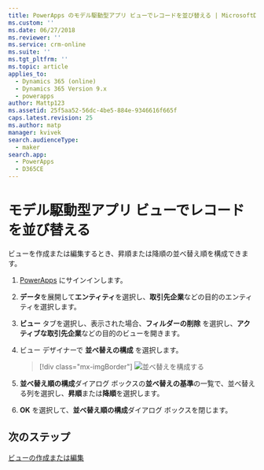 ```yaml
---
title: PowerApps のモデル駆動型アプリ ビューでレコードを並び替える | MicrosoftDocs
ms.custom: ''
ms.date: 06/27/2018
ms.reviewer: ''
ms.service: crm-online
ms.suite: ''
ms.tgt_pltfrm: ''
ms.topic: article
applies_to:
  - Dynamics 365 (online)
  - Dynamics 365 Version 9.x
  - powerapps
author: Mattp123
ms.assetid: 25f5aa52-56dc-4be5-884e-9346616f665f
caps.latest.revision: 25
ms.author: matp
manager: kvivek
search.audienceType:
  - maker
search.app:
  - PowerApps
  - D365CE
---
```

# <a name="sort-records-in-a-model-driven-app-view"></a>モデル駆動型アプリ ビューでレコードを並び替える

 ビューを作成または編集するとき、昇順または降順の並べ替え順を構成できます。   
  
1.  [PowerApps](https://web.powerapps.com/?utm_source=padocs&utm_medium=linkinadoc&utm_campaign=referralsfromdoc) にサインインします。  


2.  **データ**を展開して**エンティティ**を選択し、**取引先企業**などの目的のエンティティを選択します。   
3.  **ビュー** タブを選択し、表示された場合、**フィルダーの削除** を選択し、**アクティブな取引先企業**などの目的のビューを開きます。

4.  ビュー デザイナーで **並べ替えの構成** を選択します。  

    > [!div class="mx-imgBorder"] 
    > ![並べ替えを構成する](media/configure-sorting.png)
  
5.  **並べ替え順の構成**ダイアログ ボックスの**並べ替えの基準**の一覧で、並べ替える列を選択し、**昇順**または**降順**を選択します。  
  
6.  **OK** を選択して、**並べ替え順の構成**ダイアログ ボックスを閉じます。  

## <a name="next-steps"></a>次のステップ
[ビューの作成または編集](create-edit-views.md)
